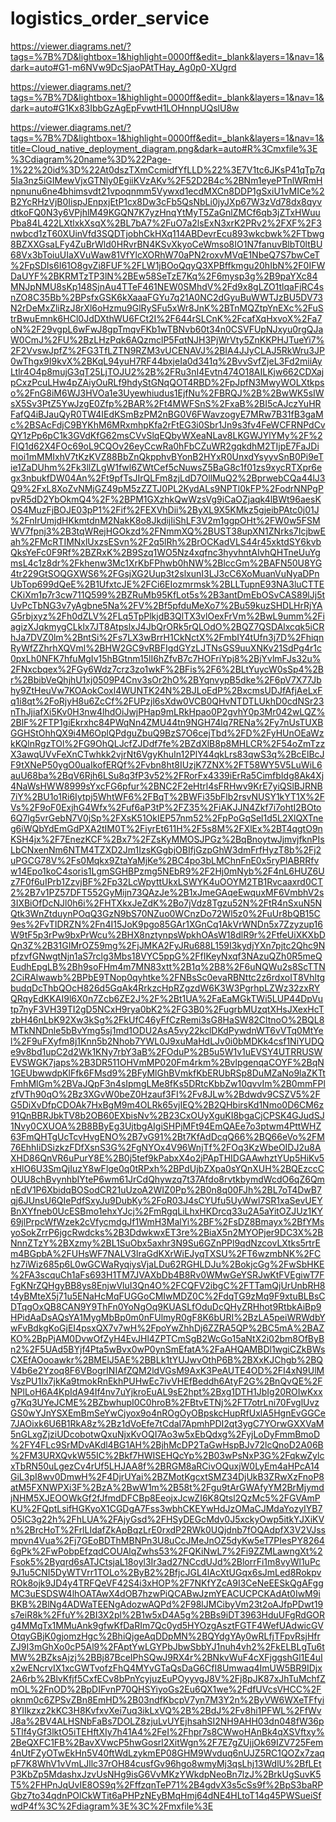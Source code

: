 # logistics_order_service

https://viewer.diagrams.net/?tags=%7B%7D&lightbox=1&highlight=0000ff&edit=_blank&layers=1&nav=1&dark=auto#G1-m6NVw9DcSjaoPAtTHay_Ag0p0-XUgrd

https://viewer.diagrams.net/?tags=%7B%7D&lightbox=1&highlight=0000ff&edit=_blank&layers=1&nav=1&dark=auto#G1Kx83IbbGzAgEpFvwtH1LOHnnpUQslU8w

https://viewer.diagrams.net/?tags=%7B%7D&lightbox=1&highlight=0000ff&edit=_blank&layers=1&nav=1&title=Cloud_native_deployment_diagram.png&dark=auto#R%3Cmxfile%3E%3Cdiagram%20name%3D%22Page-1%22%20id%3D%22At0dszTXmCcmidfYfLLD%22%3E7V1tc6JKsP41qTp7q5Ia3nz5iGIMewVjxGTNly0EgiiKVzAKv%2F52D2B4c%2BNm1eyePTnlWRmHnpnunu6ne4bhimsvdt21vpoqnmm5Vywxd1ecdMXCn8DDP1gSxiU1vMICe%2B2YcRHzVjB0IispJEnpxjEtP1cx8Dw3cFb5QsNbLi0jyJXp67W3zVd78dx8qyvdtkoFQ0N3y6VPjhlM49KGQN7K7yzHnqYtMyT5ZaGnlZMCf6qb3jZTxHWuuPba84L422LXtlxkXsqX%2BL7bA7%2FuO7a2lsExN3xrK2PRv2%2FXF%2F3nwbcd1zT60XUinVfd3SQDTjobhCkHXq114ABDevrEcu893wkcbwk%2FTbwg8BZXXGsaLFy4ZuBrWld0HRvrBN4KSvXkyoCeWmso8IO1N7fanuvBlbT0ltBU68Vx3bToiuUIaXVuWaw81VfYlcXORhW70aPN2roxvMVqE1NbeQ7S7bwCeT%2FpSDIs6I61O8gvZi8FUF%2FLW1jBOoQqyQ3XPBffkmgu20hIbN%2F0IFWDaUYF%2BKRMTzTP3lN%2BEw58SeTzE7Kq%2F6mysp3g%2B9paYXc84MNJpNMU8sKp148SjnAu4TTeF461NEW0SMhdV%2Fd9x8gLZO1tlqaFjRC4snZO8C35Bb%2BPsfxGSK6kXaaaFGYu7q21A0NC2dGyuBuWWTJzBU5DV73N2rDeMxZliRzJ8rXl6oHzmu9GlRySFu5xWr8JnK%2BTnMQZtpYnEXc%2FuStrBwuEmnk6HCl0JdDXthWU6FCt2I%2F644rSLCnK%2FcafXqHxvoX%2Fa7oN%2F29vgpL6wFwJ8gpTmqvFKb1wTBNvb60t34n0CSVFUpNJxyu0rgQJaW0CmJ%2FU%2BzLHzPqk6AQzmclP5FqtNJH3PjWrVty5ZnKKPHJTueYi7%2F2VvswJpfZ%2FG3TfLZTN9RZM3vUCENAVJ%2BIA4JJyCLAJ5RkWru3JP0wThgx9I9kvX%2BKqL94yuH7RF44bxjeIa0d341q%2BvvSvfZjeL3Fd2miiAyLtlr4O4p8mujG3qT25LjTOJU2%2B%2FRu3nI4Evtn474O18AILKjw662CDXajpCxzPcuLHw4pZAiyOuRLf9hdyStGNqQOT4RBD%2FpJpfN3MwyWOLXtkpso%2FnG8iM6WJ3HVOa1e3Uyewhiudus1EjfNu%2FBRQJ%2B%2BwWK5sIWsX5Sv3PtZ5YwJzgE0Zfp%2BAR%2Ft4MWFSnS%2FxaB%2BI5cAJczYuHRFafQ4iBJauQyR0TW4IEdKSmBzPM2nBG0V6FWavzogyE7MRw7B31fB3gaMc%2BSAcFdjC9BYKhM6MRxmhpKfa2rFtEG3i0Sbr1Jn9s3fv4FeWCFRNPdCvQY1zPp6pC1k3GVdKfG62msCVvSlqEQbyWXeaNLav8LKGWJYlYMy%2F%2FIQ1d62X4FOc69oL9CQOv26eyCcwRa0hFbCZuWR2gqkdhM2TIjpE7FaJDimoi1mMMIxhV7tKzKVZ88BbZnQkpphvBYonB2HYxR0UnxdYsyyvSnB0Pi9eTie1ZaDUhm%2Fk3llZLgW1fwl6ZWtCef5cNuwsZ5BaG8c1f01zs9xycRTXpr6egx3nbukfDW04An%2Ft9pfTsJIrQLFm8zjLdD7OllMuQ2%2BprwebCQa44lJ3Q9%2FxL8XoZvNMjGZ49pM5zZZTJ0PL2KydALs9NPTl0kFP%2FodrNNPgPpvR5dD2YbOkmQ4%2F%2BPM1GXzhkQwWzsVg9iCaOZjaqk4lBWt96aesKOS4MuzFjBOJE03pP1%2Fif%2FEXVhDii%2ByXL9X5KMkz5gjeibPAtc0j01J%2FnIrUmjdHKkmtdnM2NakK8o8JkdijIiShLF3V2m1ggpOHt%2FW0w5FSMWV7fpnj3%2B3tqWRejHGOkzd%2FNmmXQ%2BUST38upXN1ZNrks7IcjbwEah%2FMcRTIMNxlUxzsESvn%2F2q5lRh%2BrOCKadVLS44r45xktdSY6kvbQksYeFc0F9Rf%2BZRxK%2B9Szq1WO5Nz4xqfnc3hyvhntAIvhQHTneUuYgmsL4c1z8dr%2Fkhenw3Mc1XrKbFPhwb0hNW%2BlccGm%2BAFN50U8YG4tr229GtSOQGXWS6%2FGsjXG2Uup3t2slxunI3LJ3cC6XoMuanVuNyaDPnUbTop699dQeE%2B1UfxtcJE%2FCi6EIozmrmsk%2BLLTupnE93NA3luCTTECKiXm1p7r3cw711Q599%2BZRuMb95KfLot5s%2B3antDmEbOSvCAS89lJj5tUvPcTbNG3v7yAgbne5Na%2FV%2Bf5pfduMeXo7%2Bu59kuzSHDLHrRjYAG5rbjxyz%2Fh0dZLV%2FLq5TpPlkjdB3QlTX3vlOexFrVm%2BwL9umm%2FiagizXJqkmygCLklx7JT8AtpslxJ4JbQrORk5rQLOdO%2BQZ7QSDAlxcqk5iCRhJa7DVZ0lm%2BntSi%2Fs7LX3wBrrH1CkNctX%2FmbIY4tUfn3j7D%2FhiqnRyWfZZhrhXQVml%2BHW2GC9vRBFIgdGYzLJTNsGS9uuXNKv21SdPg4r1c0pxLh0NFK7hfuMgIv15hBGtnm15lI6hZfvB7c7HOFriYpj8%2BjYvlmFJs32u%2FNxcbqex%2FGy6Wdz7crz3zo1wkF%2BFis%2F6%2BLtYuycW0sSp4%2Br%2BbibVeQhjhU1xj0509P4Cnv3sOr2hO%2BYqnvypB5dke%2F6pV7X77Jbhy9ZtHeuVw7KOAokCoxl4WUNTK24N%2BJLoEdP%2BxcmsUDJfAfjAeLxFq1i8qt%2FoRjyH8u6ZcCf%2FUPzjl6sXdw0VCB0QHvNTDTLUkhD0cdNSr23nThJjiafXi5Kv0H3nw4lhdOiJwjPHap9mLRkHpao0P2gvhY0p3Mr042wLQZ%2BlF%2FTP1giEkrxhc84PWqNn4ZMU44tn9NGH74lq7RENa%2Fy7nUsTUXBGGHStOhhQX9i4M6OplQPdguZbuQ9BzS7O6cejTbd%2FD%2FyHUnOEaWzkKQlnRgzTOl%2FG9OhQLJcfZJDdf7fe%2BZdXlB8p8MHLCR%2F54oZmTzzX3awqUVvFeXnCTwhkk2vjrNt6VgyKhuIn12PlY44qkLrs83qwS3q%2BcElBcJF9tXNeP50ygO0uaIkofERQf%2Fvbn8ht8IUzjK7ZNX%2FT58WY5V5LuWiL6auU68ba%2BqV6Rjh6LSu8q3fP3v52%2FRorFx4339iErRa5CimfbIdg8Ak4Xj4NaWsHWW8999sYxcFG6pfur%2BNC2F2eHtrl4sFRHwv9KrE7yiQSlBJRNB7iY%2BU1o1Ri6Iytpj5WhtWF6%2FBqT%2BWFi35bFlb2rsvNUSY1kYT1X%2FVs%2F9oF0ExjhG4Wfx%2Fuf6aP3tP%2FZ35%2FiAKJJN4Zkf7i7ohtI2BOto6Q7lg5vrGebN7V0jSp%2FXsK51OkIEP57nm52%2FpPoGqSel1d5L2XlQXTneg6iWQbYdEmGdPXA2tIM0T%2FiyrEt611H%2F5s8M%2FXlEx%2BT4qgtO9nKSH4jx%2F7EnezKCF%2Bx7%2FZsKyMMOSJPGz%2BqBnoytwJjmvjfknPIsLbCNxenNm6NTM4TZXD2Jm1IzsKGgbjOBIfjGzpGhW3dmFrfHyzT8b%2Fj2uPGCG78V%2Fs0Mqkx9ZtaYaMjKe%2BC4po3bLMChnFnE0x5ryPlABRRfvw14Epo1koC4soris1LgmSGHBPzmg5NEbR9%2F2Hj0mNyb%2F4nL6HUZ6Uz7F0f6uIPrb1ZzvjBF%2Fp32LcWpyttUkxLSWYK4uOOYM2TB1Rvcaaxrd0CT2%2B7v1PZ57DFT552GyMijn73QAzJe%2B1xJmeGAqeEwquxMF6VmbhV2s3IXBiOfDcNJl0h6i%2FHTXkxJeZdK%2Bo7jVdz8Tgzu52N%2FtR4nSxuN5NQtk3WnZtduynPOqQ3GzN9bS70NZuo0WCnzDo72Wl5z0%2FuUr8bQB15C9es%2FvTIDRZN%2Fn4I15JoK9pgo85GAr1XGnCq1AkVrWNDn5x7Zzyzup16W9tF5p3rPw9bxPrWcu%2BHX8nztynpsWpkhOAsW18dlR9r%2FtfeUiXKXbDQn3Z%2B31GIMrOZ59mg%2FjJMKA2FyJRu688L159I3kydjYXn7pjtc2Qhc9NpfzvfGNwgtNjn1aS7rclg3Mbs18VYC5ppG%2FfIKeyNxqf3NAzuQZh0R5meQEudhEpgLB%2Bh9soFHm4m7MN83xtt%2B1q%2B8%2F6uNQWu2s8ScTTN2CiRAlwawb%2BPbE9TNop0qyhtke%2FNBsSc0evaRBNttc2z6rdxoIT8VhltgbudqDcThbQOcH826d5GqAk4RrkzcHpRZgzdW6K3W3PgrhpLZWz32zxRYQRqyEdKKAI9l6X0n7Zcb6ZE2J%2F%2Bt1UA%2FaEaMGkTWi5LUP44DpVutp7nyF3VH39TI2gD5NCxH9rya0bK2%2FG3B0%2FugrbMUzqtXHsJXexHcTzbH46nLbK92Xw3kSg%2FkUfC46yFfCzRemi3sG8HaSW82CltnoO%2BQL8MTkNNDnle5bBvYmg5sj1md1ODU2AsA5vy22kclDKdPywdnWT6vVTq0MtYel%2F9uFXyfm8j1Knn5b2Nhob7YWL0J9xuMaHdLJv0i0bMDKk4csf1NiYUDQe9v8bd1upC2d2Wk1KNy7rbY3aB%2FOduP%2B5u5W1v1uEVSY4UTRRUSWEVSWGK7japs%2B3DR511OHVmMP020Fm4rkm%2BvlpgenqaCOYF%2BqN1GEUbwwdpKlFfk6FMsd9%2BFyMlGhBVmkfKbERUbRSp8DuMZaNo9laZKTtFmhMlGm%2BVaJQpF3n4sIpmgLMe8fKs5DRtcKbbZw10qvvIm%2B0mmFPlzfVTh90qO%2Bz3XGvW0beZ0Hzauf3FI%2Fv8JLw%2Bdwdv9CSZV5%2FG5DiXvDfpCDOAk7HxBgM9m4OLRk65vjIEQ%2B2QHbirsKd1Nmo0D6CM6z91QnBBRJbkTV8b2OB60EXbisNv%2B23CxOUyXguKI8bgaCjCPSK4GJudSJ1Nvy0CXUOA%2B8BByEg3UjtbgAIgiSHPjMFt94EmQAEe7o3ptwm4PttWHZ63FmQHTgUcTcvHvgENO%2B7vG91%2Bt7KfAdDcqQ66%2BQ66eVo%2FM76EhhIiDSizkzFDfXsnS3G%2FgNYOx4V96WnjTf%2FOq3KzWbeOIDJ2u8AXHD86QnVR6uPurY8E%2B0j5tef9kPabxX4o2jPApTHIDGAAwhztYUp5HiKv5xHlO6U3SmQjIuzY8wFlge0q0tRPxh%2BPdUjbZXpa0sYQnXUH%2BQEzccCOUU8chBvynhbIYteP6wm61JrCdQhywzq7t37Afdo8rvtkbymdWcdO6qZ6QmnEdV1P6XbidqBOSodCR21uUzoA2WIZ0Pp%2B0n8q00FJh%2BL7oT4DwB7qj6JUnsU6QIePdfSxyJu9DubKy%2FoR03J4sCYUfu5UyWwl7SR1xaSevUEYBnXYfneb0UcESBmo1ehxYJcj%2FmRgqLiLhxHKDrcq33u2A5aYitOZJUz1KY69jlPrpcWfWzek2cVfycmdgJf1WmH3MalYi%2BF%2FsDZ8Bmayx%2BfYMsyoSokZrrP6jgcRwdcks%2B3DdwkwxET3re%2BiaX5n2MYOPjer9DC3X%2BNnnZTzY%2BXzmy%2BL1SuObx5axhr3N9Su6GZnPPl9qdNzcovLXtks5rtrEm4BGpbA%2FUHsWF7NALV3lraGdKXrWiEJyqTXSU%2FT6wzmbNK%2FChz7iWiz685p6L0wGCWaRyqiysVjaLDu62RGHLDJu%2BokjcGg%2FwSbHKE%2FA3scquCh1aFs693H1TM7JVAXbDb4B8Rv0WMwGeYSRJwKtFVEgiwT7FFgKNrZQHgyBB8ys8EnjwVluI3Qn4O%2FCQFV2ibgC%2FTTamQjUrUnbRH8t4yBMteX5j71u5ENaHcMqFUGGoCMIwMDZ0C%2FdqTG9zMq9F9xtuBLBsCDTqgOxQB8CAN9Y9ThFn0YoNgOq9KUASLfOduDcQHyZRHhot9RtbkAiBp9HPidAaDsAQsYA1MygMbBp0m0nFUlmyR0gF8K6bURI%2BzLA5peiWRWdbYwFvBdkgKoGjEI4psxQX7v7wH%2FpoYwZhhDj6ZZRA5QP%2BC5mA%2BAZKO%2BpPjAM0DvwOfZyH4EvJHl4ZPTCmSgB2WcGo15aNtX2i02bm8OfByBn2%2F5UAd5BYjf4Pta5wBvx0wP0ynSmEfatA%2FaAHQAMBDl1wgiCZkBWsCXEfAOooawkr%2BMElJ5AE%2BBLk1tYUJwvOthP6B%2BXxKJChgb%2BQV4b6e2Yzoq8F6VBogrINIAfZQM2ldVGsM9AxK3PeAUTE4OD%2FI4xN9UlMVszPU1Ix7jkKa9tmokRnEkhPUHwEc7ivVHEfBeddh6AtyF2G%2BnQvQE%2FNPlLoH6A4KpIdA94If4nv7uYjkroEuAL9sE2hpt%2Bxg1DTH1JbIg20ROIwKxxg7Kq3UYeJCME%2BZbwhupI0C0hroB%2FBtvETNj%2FT7otrLni70FvglUvzGS0wYJnYSXEmBmSeYwCjyox9o4nROgOyOBpskcHupRfUxlA5HgnEvGGCe7JAOixk6U6B1RkA8z%2Bz1dVoEfe7tCdaI7ApmhPDI2qt3ygC7YOrwGXXVaM5nGLxgZjziUDcobotwQxuNjxKvOQI7Ao3w5xEbQdxg%2FyjLoDyFmmBmoD%2FY4FLc9SrMDvAKdl4BG1AH%2BjhMcDP2TaGwHspBJv72lcQnoD2A06B%2FM3URXQvkW55IC%2Bkf7HWISEHQcYp%2B03wPsNxP3G%2FqkwZylcxTbRN50uLgezCv4rUf5LHJAA8f%2BRGM8aRCivOQuxjW0LyEm4aHPcA14GiL3pI8wv0DmwH%2F4DjrUYai%2BZMotKgcxtSMZ34DjUkB3ZRwXzFnoP8atM5FXNWPXi3F%2BzA%2BwW1m%2B58t%2Fgu9tArGWAfyYM2BrMjymdjNHM5XJEOOWkGf2fJfmdDFCBp8EeojxJcwZI6K8Qtsl2QzMc5%2FGVAmPKU%2FQptLsifHGKyoX1CGDgA7Fss3wbhCKEYwHdJzOMaCJMdaYozyIYB7O5lC3g22h%2FhLUA%2FAjyGsd%2FHSyDEGcMdv0J5xckyOwp5itkYJXiKVn%2BrcHoT%2FrlLIdafZkApBqzLrE0rxdP2RWk0UQjdnb7fOQAdpfX3V2VJssmpvn4Vua%2Fj7GEoBDThMBNPn3U8uCcJMeJnOZ5dyKw5eT7PIesPY82646gPk%2FwPobpEfzqdCOUAlqZwhs53%2FQKiNwL7%2Fi9ZZMLawngXt%2Fsok5%2Byqrd6sATJCtsjaL18oyl3Ir3ad27NCcdUJd%2BlorrFi1m8vyWl1uPc9J1u5CNI5DyWTVrr1TOLo%2ByB2%2BfjcJGL4lAcXtUGqx6sJmLed8RokpvROk8ojk9JD4y4TRFQeVF42S4i3xHOP%2F7NKfYZcA9I3CeNeEESkQgAFggMC3uESDSW4lhOATAwX4dOB7hzwPiQCABwJzmYEACUCPCKAdAt0IwM9iBKB%2BlNg4ADWaTEENgAdozwAQPd%2F98lJMCibyVm23t2oAJfpPDwt19s7eiR8k%2FfuY%2BI3X2pl%2B1w5xD4A5g%2BBs9iDT3963HduUFgRdGORg4MMqTx1MMuAnk9gfwKfDaRIm7Qc0yd5HYOzgAsztFGTF4WefUAdwicGVOtqyGBjK0gjomzHgc%2BhiQjgeAqDDpMN%2BQYdgYAy0wRLfjTFpvRsjHfrZJ9I3mGhXo0cP5Al9%2FAptYwLGYPbJbwSbbYJ1nuh4vh2%2FkELBLgTu6tMW%2BZksAjzj%2BBj87BceIPhSQwJ9RX4r%2BNkvWuF4cXFjggshGl1E4uIx2wENcrvIX1xcGWTvofzFhQ4MYvGTaQsDaG6CfI8Umwaq4ImUW5BR9IDjx2A6rb%2BlvKfjf5CxfECv8bPnYcyjuzEuPOyyvgJ8V%2Fj8pJK87xJhTuMchfZmOL%2FnOD%2BpDIFvnP70QHSYiyoGs2Eu6QX1we%2FdfUVcsVHCC%2Foknm0c6ZPSvZBn8EmHD%2B03ndfKbcpV7yn7M3Y2n%2ByVW6WXeTFfyi8YIIkzxz2kKC3H8KvfxvXei7uq3ikLxVQ%2B%2BdJ%2Fv8hi1PFWL%2FfWvJ8a%2BV4ALHSNbFaBs7DOLZ8zjuLvUYEjhsahSI2NH9AHH03dn048fW36p5Tlf4yGf3lktO5iTEHftXIy7h41A4%2FeI%2Fhpr7s8CWwoHAnBk4qXSVftxy%2BeQXFC1FB%2BavXVwcP5hwGosrl2XitWgn%2F7E7gZUjjOk69IZV725Fem4nUtFZyOTwEkHn5V40ftWdLzykmEP08GHM9Wvduq6nUJZ5RC1QOZx7zaqpF7K8WhV1vVmLJllc37rOH84cusfGv96hgo8wmyMj3qsLhj13WdlU%2BfLEtP3KbZp5MdashxJzvUsNHg9isG6VvMKzYWkdpNeoBn7lzJ%2BrkUgSuvK5T5%2FHPnJqUvIE8OS9q%2FffzqnTeP71%2B4gdvX3s5cSs9f%2BpS3baRPGbz7to34qdnPOlCkWTit6aPHPzNEyBMqHmj64dNE4HLtoT14q45PWSueiSfwdP4f%3C%2Fdiagram%3E%3C%2Fmxfile%3E
